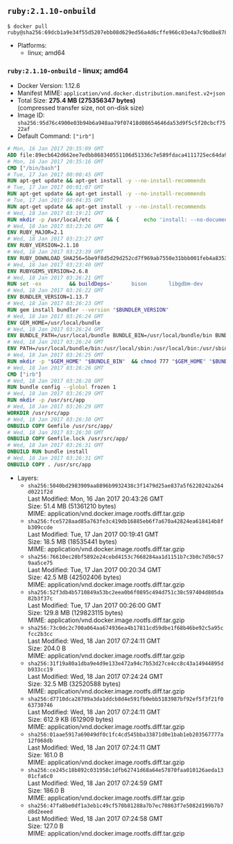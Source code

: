## `ruby:2.1.10-onbuild`

```console
$ docker pull ruby@sha256:69dcb1a9e34f55d5207ebb08d629ed56a4d6cffe966c03e4a7c9bd8e8786e5d5
```

-	Platforms:
	-	linux; amd64

### `ruby:2.1.10-onbuild` - linux; amd64

-	Docker Version: 1.12.6
-	Manifest MIME: `application/vnd.docker.distribution.manifest.v2+json`
-	Total Size: **275.4 MB (275356347 bytes)**  
	(compressed transfer size, not on-disk size)
-	Image ID: `sha256:95d76c4900e03b94b6a948aa79f07418d08654646da53d9f5c5f20cbcf7522af`
-	Default Command: `["irb"]`

```dockerfile
# Mon, 16 Jan 2017 20:35:09 GMT
ADD file:89ecb642d662ee7edbb868340551106d51336c7e589fdaca4111725ec64da957 in / 
# Mon, 16 Jan 2017 20:35:16 GMT
CMD ["/bin/bash"]
# Tue, 17 Jan 2017 00:00:45 GMT
RUN apt-get update && apt-get install -y --no-install-recommends 		ca-certificates 		curl 		wget 	&& rm -rf /var/lib/apt/lists/*
# Tue, 17 Jan 2017 00:01:07 GMT
RUN apt-get update && apt-get install -y --no-install-recommends 		bzr 		git 		mercurial 		openssh-client 		subversion 				procps 	&& rm -rf /var/lib/apt/lists/*
# Tue, 17 Jan 2017 00:04:35 GMT
RUN apt-get update && apt-get install -y --no-install-recommends 		autoconf 		automake 		bzip2 		file 		g++ 		gcc 		imagemagick 		libbz2-dev 		libc6-dev 		libcurl4-openssl-dev 		libdb-dev 		libevent-dev 		libffi-dev 		libgdbm-dev 		libgeoip-dev 		libglib2.0-dev 		libjpeg-dev 		libkrb5-dev 		liblzma-dev 		libmagickcore-dev 		libmagickwand-dev 		libmysqlclient-dev 		libncurses-dev 		libpng-dev 		libpq-dev 		libreadline-dev 		libsqlite3-dev 		libssl-dev 		libtool 		libwebp-dev 		libxml2-dev 		libxslt-dev 		libyaml-dev 		make 		patch 		xz-utils 		zlib1g-dev 	&& rm -rf /var/lib/apt/lists/*
# Wed, 18 Jan 2017 03:19:21 GMT
RUN mkdir -p /usr/local/etc 	&& { 		echo 'install: --no-document'; 		echo 'update: --no-document'; 	} >> /usr/local/etc/gemrc
# Wed, 18 Jan 2017 03:23:26 GMT
ENV RUBY_MAJOR=2.1
# Wed, 18 Jan 2017 03:23:27 GMT
ENV RUBY_VERSION=2.1.10
# Wed, 18 Jan 2017 03:23:39 GMT
ENV RUBY_DOWNLOAD_SHA256=5be9f8d5d29d252cd7f969ab7550e31bbb001feb4a83532301c0dd3b5006e148
# Wed, 18 Jan 2017 03:23:40 GMT
ENV RUBYGEMS_VERSION=2.6.8
# Wed, 18 Jan 2017 03:26:21 GMT
RUN set -ex 		&& buildDeps=' 		bison 		libgdbm-dev 		ruby 	' 	&& apt-get update 	&& apt-get install -y --no-install-recommends $buildDeps 	&& rm -rf /var/lib/apt/lists/* 		&& wget -O ruby.tar.xz "https://cache.ruby-lang.org/pub/ruby/${RUBY_MAJOR%-rc}/ruby-$RUBY_VERSION.tar.xz" 	&& echo "$RUBY_DOWNLOAD_SHA256 *ruby.tar.xz" | sha256sum -c - 		&& mkdir -p /usr/src/ruby 	&& tar -xJf ruby.tar.xz -C /usr/src/ruby --strip-components=1 	&& rm ruby.tar.xz 		&& cd /usr/src/ruby 		&& { 		echo '#define ENABLE_PATH_CHECK 0'; 		echo; 		cat file.c; 	} > file.c.new 	&& mv file.c.new file.c 		&& autoconf 	&& ./configure --disable-install-doc --enable-shared 	&& make -j"$(nproc)" 	&& make install 		&& apt-get purge -y --auto-remove $buildDeps 	&& cd / 	&& rm -r /usr/src/ruby 		&& gem update --system "$RUBYGEMS_VERSION"
# Wed, 18 Jan 2017 03:26:22 GMT
ENV BUNDLER_VERSION=1.13.7
# Wed, 18 Jan 2017 03:26:23 GMT
RUN gem install bundler --version "$BUNDLER_VERSION"
# Wed, 18 Jan 2017 03:26:24 GMT
ENV GEM_HOME=/usr/local/bundle
# Wed, 18 Jan 2017 03:26:24 GMT
ENV BUNDLE_PATH=/usr/local/bundle BUNDLE_BIN=/usr/local/bundle/bin BUNDLE_SILENCE_ROOT_WARNING=1 BUNDLE_APP_CONFIG=/usr/local/bundle
# Wed, 18 Jan 2017 03:26:24 GMT
ENV PATH=/usr/local/bundle/bin:/usr/local/sbin:/usr/local/bin:/usr/sbin:/usr/bin:/sbin:/bin
# Wed, 18 Jan 2017 03:26:25 GMT
RUN mkdir -p "$GEM_HOME" "$BUNDLE_BIN" 	&& chmod 777 "$GEM_HOME" "$BUNDLE_BIN"
# Wed, 18 Jan 2017 03:26:26 GMT
CMD ["irb"]
# Wed, 18 Jan 2017 03:26:28 GMT
RUN bundle config --global frozen 1
# Wed, 18 Jan 2017 03:26:29 GMT
RUN mkdir -p /usr/src/app
# Wed, 18 Jan 2017 03:26:29 GMT
WORKDIR /usr/src/app
# Wed, 18 Jan 2017 03:26:30 GMT
ONBUILD COPY Gemfile /usr/src/app/
# Wed, 18 Jan 2017 03:26:30 GMT
ONBUILD COPY Gemfile.lock /usr/src/app/
# Wed, 18 Jan 2017 03:26:31 GMT
ONBUILD RUN bundle install
# Wed, 18 Jan 2017 03:26:31 GMT
ONBUILD COPY . /usr/src/app
```

-	Layers:
	-	`sha256:5040bd2983909aa8896b9932438c3f1479d25ae837a5f6220242a264d0221f2d`  
		Last Modified: Mon, 16 Jan 2017 20:43:26 GMT  
		Size: 51.4 MB (51361210 bytes)  
		MIME: application/vnd.docker.image.rootfs.diff.tar.gzip
	-	`sha256:fce5728aad85a763fe3c419db16885eb6f7a670a42824ea618414b8fb309ccde`  
		Last Modified: Tue, 17 Jan 2017 00:19:41 GMT  
		Size: 18.5 MB (18535441 bytes)  
		MIME: application/vnd.docker.image.rootfs.diff.tar.gzip
	-	`sha256:76610ec20bf5892e24cebd4153c7668284aa1d1151b7c3b0c7d50c579aa5ce75`  
		Last Modified: Tue, 17 Jan 2017 00:20:34 GMT  
		Size: 42.5 MB (42502406 bytes)  
		MIME: application/vnd.docker.image.rootfs.diff.tar.gzip
	-	`sha256:52f3db4b5710849a53bc2eea0b6f0895c494d751c38c597404d805da82b3f37c`  
		Last Modified: Tue, 17 Jan 2017 00:26:00 GMT  
		Size: 129.8 MB (129823115 bytes)  
		MIME: application/vnd.docker.image.rootfs.diff.tar.gzip
	-	`sha256:73c0dc2c700a064aa674936ea4b17811cd59dbe1f68b46be92c5a95cfcc2b3cc`  
		Last Modified: Wed, 18 Jan 2017 07:24:11 GMT  
		Size: 204.0 B  
		MIME: application/vnd.docker.image.rootfs.diff.tar.gzip
	-	`sha256:31f19a80a1dba9e4d9e133e472a94c7b53d27ce4cc8c43a14944895db933cc19`  
		Last Modified: Wed, 18 Jan 2017 07:24:24 GMT  
		Size: 32.5 MB (32520588 bytes)  
		MIME: application/vnd.docker.image.rootfs.diff.tar.gzip
	-	`sha256:d7710dca28789a3da1ddcb8d4e591fb0ebb5183987bf92ef5f3f21f063730746`  
		Last Modified: Wed, 18 Jan 2017 07:24:11 GMT  
		Size: 612.9 KB (612909 bytes)  
		MIME: application/vnd.docker.image.rootfs.diff.tar.gzip
	-	`sha256:01aae5917a69049df0c1fc4cd545bba33871d0e1bab1eb203567777a12f068db`  
		Last Modified: Wed, 18 Jan 2017 07:24:11 GMT  
		Size: 161.0 B  
		MIME: application/vnd.docker.image.rootfs.diff.tar.gzip
	-	`sha256:ce245c18b892c031958c1dfb62741d68a64e57870faa010126aeda1301cfa6c0`  
		Last Modified: Wed, 18 Jan 2017 07:24:59 GMT  
		Size: 186.0 B  
		MIME: application/vnd.docker.image.rootfs.diff.tar.gzip
	-	`sha256:47fa8be0df1a3eb1c49cf570b81288a7b7ec70863f7e5082d199b7b7d8d2eeed`  
		Last Modified: Wed, 18 Jan 2017 07:24:58 GMT  
		Size: 127.0 B  
		MIME: application/vnd.docker.image.rootfs.diff.tar.gzip
